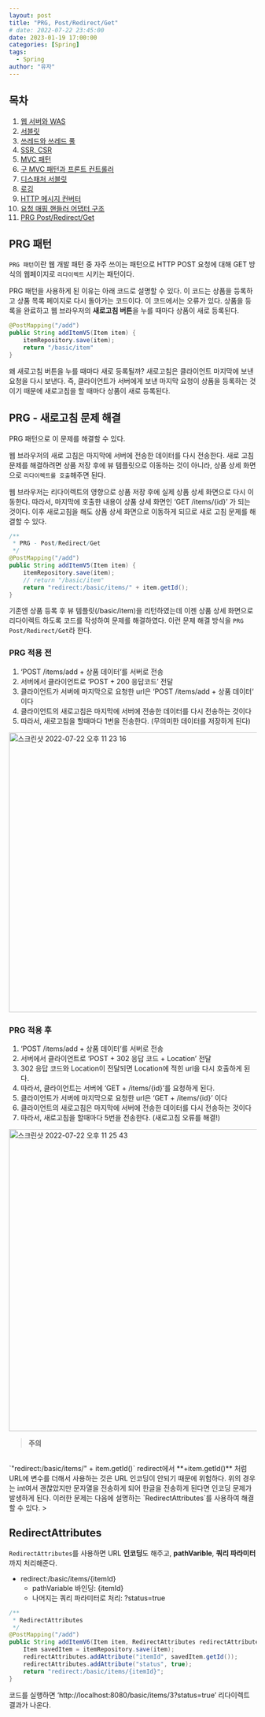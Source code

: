 ```yaml
---
layout: post
title: "PRG, Post/Redirect/Get"
# date: 2022-07-22 23:45:00
date: 2023-01-19 17:00:00
categories: [Spring]
tags:
  - Spring
author: "유자"
---
```


## 목차

1. [웹 서버와 WAS](https://yessm621.github.io/http/2022/12/19/Web-WebServer-WAS/)
2. [서블릿](https://yessm621.github.io/spring/2022/12/20/Spring-Servlet/)
3. [쓰레드와 쓰레드 풀](https://yessm621.github.io/spring/2022/12/21/Spring-Thread/)
4. [SSR, CSR](https://yessm621.github.io/http/2022/12/19/Web-SSR-CSR/)
5. [MVC 패턴](https://yessm621.github.io/spring/2023/01/17/Spring-MVCPattern/)
6. [구 MVC 패턴과 프론트 컨트롤러](https://yessm621.github.io/spring/2023/01/17/Spring-MVCPattern-FrontController/)
7. [디스패처 서블릿](https://yessm621.github.io/spring/2023/01/17/Spring-DispatcherServlet/)
8. [로깅](https://yessm621.github.io/web/2022/07/21/Spring-Logging/)
9. [HTTP 메시지 컨버터](https://yessm621.github.io/spring/2022/07/21/Spring-HTTPMessageConverter/)
10. [요청 매핑 핸들러 어댑터 구조](https://yessm621.github.io/spring/2022/07/20/Spring-RequestMappingHandlerAdapter/)
11. [PRG Post/Redirect/Get](https://yessm621.github.io/spring/2023/01/19/Spring-PRG/)

## PRG 패턴

`PRG 패턴`이란 웹 개발 패턴 중 자주 쓰이는 패턴으로 HTTP POST 요청에 대해 GET 방식의 웹페이지로 `리다이렉트` 시키는 패턴이다.

PRG 패턴을 사용하게 된 이유는 아래 코드로 설명할 수 있다. 이 코드는 상품을 등록하고 상품 목록 페이지로 다시 돌아가는 코드이다. 이 코드에서는 오류가 있다. 상품을 등록을 완료하고 웹 브라우저의 **새로고침 버튼**을 누를 때마다 상품이 새로 등록된다.

```java
@PostMapping("/add")
public String addItemV5(Item item) {
    itemRepository.save(item);
    return "/basic/item"
}
```

왜 새로고침 버튼을 누를 때마다 새로 등록될까? 새로고침은 클라이언트 마지막에 보낸 요청을 다시 보낸다. 즉, 클라이언트가 서버에게 보낸 마지막 요청이 상품을 등록하는 것이기 때문에 새로고침을 할 때마다 상품이 새로 등록된다.

## PRG - 새로고침 문제 해결

PRG 패턴으로 이 문제를 해결할 수 있다.

웹 브라우저의 새로 고침은 마지막에 서버에 전송한 데이터를 다시 전송한다. 새로 고침 문제를 해결하려면 상품 저장 후에 뷰 템플릿으로 이동하는 것이 아니라, 상품 상세 화면으로 `리다이렉트를 호출`해주면 된다.

웹 브라우저는 리다이렉트의 영향으로 상품 저장 후에 실제 상품 상세 화면으로 다시 이동한다. 따라서, 마지막에 호출한 내용이 상품 상세 화면인 ‘GET /items/{id}’ 가 되는 것이다. 이후 새로고침을 해도 상품 상세 화면으로 이동하게 되므로 새로 고침 문제를 해결할 수 있다.

```java
/**
 * PRG - Post/Redirect/Get
 */
@PostMapping("/add")
public String addItemV5(Item item) {
    itemRepository.save(item);
    // return "/basic/item"
    return "redirect:/basic/items/" + item.getId();
}
```

기존엔 상품 등록 후 뷰 템플릿(/basic/item)을 리턴하였는데 이젠 상품 상세 화면으로 리다이렉트 하도록 코드를 작성하여 문제를 해결하였다. 이런 문제 해결 방식을 `PRG Post/Redirect/Get`라 한다.

### PRG 적용 전

1. ‘POST /items/add + 상품 데이터‘를 서버로 전송
2. 서버에서 클라이언트로 ‘POST + 200 응답코드’ 전달
3. 클라이언트가 서버에 마지막으로 요청한 url은 ‘POST /items/add + 상품 데이터‘ 이다
4. 클라이언트의 새로고침은 마지막에 서버에 전송한 데이터를 다시 전송하는 것이다
5. 따라서, 새로고침을 할때마다 1번을 전송한다. (무의미한 데이터를 저장하게 된다)

<img width="568" alt="스크린샷 2022-07-22 오후 11 23 16" src="https://user-images.githubusercontent.com/79130276/180464226-cc5f7b3c-37a0-40f5-8b02-d640f10a31aa.png">

### PRG 적용 후

1. ‘POST /items/add + 상품 데이터‘를 서버로 전송
2. 서버에서 클라이언트로 ‘POST + 302 응답 코드 + Location’ 전달
3. 302 응답 코드와 Location이 전달되면 Location에 적힌 url을 다시 호출하게 된다.
4. 따라서, 클라이언트는 서버에 ‘GET + /items/{id}’를 요청하게 된다.
5. 클라이언트가 서버에 마지막으로 요청한 url은 ‘GET + /items/{id}’ 이다
6. 클라이언트의 새로고침은 마지막에 서버에 전송한 데이터를 다시 전송하는 것이다
7. 따라서, 새로고침을 할때마다 5번을 전송한다. (새로고침 오류를 해결!)

<img width="613" alt="스크린샷 2022-07-22 오후 11 25 43" src="https://user-images.githubusercontent.com/79130276/180464206-79a1214a-c986-45e5-a805-1a54b4e7cf20.png">

> **주의**
<br>
`"redirect:/basic/items/" + item.getId()`  redirect에서 **+item.getId()** 처럼 URL에 변수를 더해서 사용하는 것은 URL 인코딩이 안되기 때문에 위험하다. 위의 경우는 int여서 괜찮았지만 문자열을 전송하게 되어 한글을 전송하게 된다면 인코딩 문제가 발생하게 된다. 이러한 문제는 다음에 설명하는 `RedirectAttributes`를 사용하여 해결할 수 있다.
> 

## RedirectAttributes

`RedirectAttributes`를 사용하면 URL **인코딩**도 해주고, **pathVarible**, **쿼리 파라미터**까지 처리해준다.

- redirect:/basic/items/{itemId}
    - pathVariable 바인딩: {itemId}
    - 나머지는 쿼리 파라미터로 처리: ?status=true

```java
/**
 * RedirectAttributes
 */
@PostMapping("/add")
public String addItemV6(Item item, RedirectAttributes redirectAttributes) {
    Item savedItem = itemRepository.save(item);
    redirectAttributes.addAttribute("itemId", savedItem.getId());
    redirectAttributes.addAttribute("status", true);
    return "redirect:/basic/items/{itemId}";
}
```

코드를 실행하면 ‘http://localhost:8080/basic/items/3?status=true’ 리다이렉트 결과가 나온다.